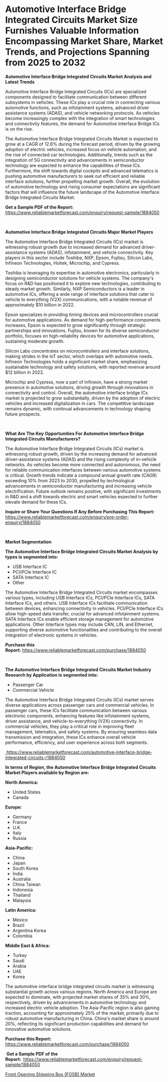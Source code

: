 <p><h1>Automotive Interface Bridge Integrated Circuits Market Size Furnishes Valuable Information Encompassing Market Share, Market Trends, and Projections Spanning from 2025 to 2032</h1></p><p><strong>Automotive Interface Bridge Integrated Circuits Market Analysis and Latest Trends</strong></p>
<p><p>Automotive Interface Bridge Integrated Circuits (ICs) are specialized components designed to facilitate communication between different subsystems in vehicles. These ICs play a crucial role in connecting various automotive functions, such as infotainment systems, advanced driver assistance systems (ADAS), and vehicle networking protocols. As vehicles become increasingly complex with the integration of smart technologies and connectivity features, the demand for Automotive Interface Bridge ICs is on the rise.</p><p>The Automotive Interface Bridge Integrated Circuits Market is expected to grow at a CAGR of 12.6% during the forecast period, driven by the growing adoption of electric vehicles, increased focus on vehicle automation, and the rise of connected car technologies. Additionally, trends such as the integration of 5G connectivity and advancements in semiconductor technology are expected to enhance the capabilities of these ICs. Furthermore, the shift towards digital cockpits and advanced telematics is pushing automotive manufacturers to seek out efficient and reliable interface solutions, further propelling market growth. Overall, the evolution of automotive technology and rising consumer expectations are significant factors that will influence the future landscape of the Automotive Interface Bridge Integrated Circuits Market.</p></p>
<p><strong>Get a Sample PDF of the Report:&nbsp;</strong> <a href="https://www.reliablemarketforecast.com/enquiry/request-sample/1884050?utm_campaign=2332&utm_medium=2&utm_source=Github&utm_content=ia&utm_term=13022025&utm_id=automotive-interface-bridge-integrated-circuits">https://www.reliablemarketforecast.com/enquiry/request-sample/1884050</a></p>
<p>&nbsp;</p>
<p><strong>Automotive Interface Bridge Integrated Circuits Major Market Players</strong></p>
<p><p>The Automotive Interface Bridge Integrated Circuits (ICs) market is witnessing robust growth due to increased demand for advanced driver-assistance systems (ADAS), infotainment, and vehicle connectivity. Key players in this sector include Toshiba, NXP, Epson, Fujitsu, Silicon Labs, Infineon Technologies, Holtek, Microchip, and Cypress.</p><p>Toshiba is leveraging its expertise in automotive electronics, particularly in designing semiconductor solutions for vehicle systems. The company's focus on R&D has positioned it to explore new technologies, contributing to steady market growth. Similarly, NXP Semiconductors is a leader in automotive ICs, offering a wide range of interface solutions that cater to vehicle to everything (V2X) communications, with a notable revenue of approximately $10 billion in 2022.</p><p>Epson specializes in providing timing devices and microcontrollers crucial for automotive applications. As demand for high-performance components increases, Epson is expected to grow significantly through strategic partnerships and innovations. Fujitsu, known for its diverse semiconductor portfolio, focuses on high-reliability devices for automotive applications, sustaining moderate growth.</p><p>Silicon Labs concentrates on microcontrollers and interface solutions, making strides in the IoT sector, which overlaps with automotive needs. Infineon Technologies holds a significant market share, emphasizing sustainable technology and safety solutions, with reported revenue around $12 billion in 2022.</p><p>Microchip and Cypress, now a part of Infineon, have a strong market presence in automotive solutions, driving growth through innovations in connectivity and control. Overall, the automotive interface bridge ICs market is projected to grow substantially, driven by the adoption of electric vehicles and increased digitalization in cars. The competitive landscape remains dynamic, with continual advancements in technology shaping future prospects.</p></p>
<p>&nbsp;</p>
<p><strong>What Are The Key Opportunities For Automotive Interface Bridge Integrated Circuits Manufacturers?</strong></p>
<p><p>The Automotive Interface Bridge Integrated Circuits (ICs) market is witnessing robust growth, driven by the increasing demand for advanced driver-assistance systems (ADAS) and the rising complexity of in-vehicle networks. As vehicles become more connected and autonomous, the need for reliable communication interfaces between various automotive systems is critical. Growth trends indicate a compound annual growth rate (CAGR) exceeding 10% from 2023 to 2030, propelled by technological advancements in semiconductor manufacturing and increasing vehicle electrification. Future outlook remains positive, with significant investments in R&D and a shift towards electric and smart vehicles expected to further elevate demand for these ICs.</p></p>
<p><strong>Inquire or Share Your Questions If Any Before Purchasing This Report:</strong> <a href="https://www.reliablemarketforecast.com/enquiry/pre-order-enquiry/1884050?utm_campaign=2332&utm_medium=2&utm_source=Github&utm_content=ia&utm_term=13022025&utm_id=automotive-interface-bridge-integrated-circuits">https://www.reliablemarketforecast.com/enquiry/pre-order-enquiry/1884050</a></p>
<p>&nbsp;</p>
<p><strong>Market Segmentation</strong></p>
<p><strong>The Automotive Interface Bridge Integrated Circuits Market Analysis by types is segmented into:</strong></p>
<p><ul><li>USB Interface IC</li><li>PCI/PCIe Interface IC</li><li>SATA Interface IC</li><li>Other</li></ul></p>
<p><p>The Automotive Interface Bridge Integrated Circuits market encompasses various types, including USB Interface ICs, PCI/PCIe Interface ICs, SATA Interface ICs, and others. USB Interface ICs facilitate communication between devices, enhancing connectivity in vehicles. PCI/PCIe Interface ICs allow high-speed data transfer, crucial for advanced infotainment systems. SATA Interface ICs enable efficient storage management for automotive applications. Other interface types may include CAN, LIN, and Ethernet, supporting diverse automotive functionalities and contributing to the overall integration of electronic systems in vehicles.</p></p>
<p><strong>Purchase this Report:&nbsp;</strong><a href="https://www.reliablemarketforecast.com/purchase/1884050?utm_campaign=2332&utm_medium=2&utm_source=Github&utm_content=ia&utm_term=13022025&utm_id=automotive-interface-bridge-integrated-circuits">https://www.reliablemarketforecast.com/purchase/1884050</a></p>
<p>&nbsp;</p>
<p><strong>The Automotive Interface Bridge Integrated Circuits Market Industry Research by Application is segmented into:</strong></p>
<p><ul><li>Passenger Car</li><li>Commercial Vehicle</li></ul></p>
<p><p>The Automotive Interface Bridge Integrated Circuits (ICs) market serves diverse applications across passenger cars and commercial vehicles. In passenger cars, these ICs facilitate communication between various electronic components, enhancing features like infotainment systems, driver assistance, and vehicle-to-everything (V2X) connectivity. In commercial vehicles, they play a critical role in improving fleet management, telematics, and safety systems. By ensuring seamless data transmission and integration, these ICs enhance overall vehicle performance, efficiency, and user experience across both segments.</p></p>
<p><a href="https://www.reliablemarketforecast.com/automotive-interface-bridge-integrated-circuits-r1884050?utm_campaign=2332&utm_medium=2&utm_source=Github&utm_content=ia&utm_term=13022025&utm_id=automotive-interface-bridge-integrated-circuits">&nbsp;https://www.reliablemarketforecast.com/automotive-interface-bridge-integrated-circuits-r1884050</a></p>
<p><strong>In terms of Region, the Automotive Interface Bridge Integrated Circuits Market Players available by Region are:</strong></p>
<p>
    <p> <strong> North America: </strong>
        <ul>
            <li>United States</li>
            <li>Canada</li>
        </ul>
        </p> 
    <p> <strong> Europe: </strong>
        <ul>
            <li>Germany</li>
            <li>France</li>
            <li>U.K.</li>
            <li>Italy</li>
            <li>Russia</li>
        </ul>
        </p> 
    <p> <strong> Asia-Pacific: </strong>
        <ul>
            <li>China</li>
            <li>Japan</li>
            <li>South Korea</li>
            <li>India</li>
            <li>Australia</li>
            <li>China Taiwan</li>
            <li>Indonesia</li>
            <li>Thailand</li>
            <li>Malaysia</li>
        </ul>
        </p> 
    <p> <strong> Latin America: </strong>
        <ul>
            <li>Mexico</li>
            <li>Brazil</li>
            <li>Argentina Korea</li>
            <li>Colombia</li>
        </ul>
        </p> 
    <p> <strong> Middle East & Africa: </strong>
        <ul>
            <li>Turkey</li>
            <li>Saudi</li>
            <li>Arabia</li>
            <li>UAE</li>
            <li>Korea</li>
        </ul>
    </p>
    </p>
<p><p>The automotive interface bridge integrated circuits market is witnessing substantial growth across various regions. North America and Europe are expected to dominate, with projected market shares of 35% and 30%, respectively, driven by advancements in automotive technology and increased electric vehicle adoption. The Asia-Pacific region is also gaining traction, accounting for approximately 25% of the market, primarily due to robust automotive manufacturing in China. China's market share is around 20%, reflecting its significant production capabilities and demand for innovative automotive solutions.</p></p>
<p><strong>Purchase this Report: </strong><a href="https://www.reliablemarketforecast.com/purchase/1884050?utm_campaign=2332&utm_medium=2&utm_source=Github&utm_content=ia&utm_term=13022025&utm_id=automotive-interface-bridge-integrated-circuits">https://www.reliablemarketforecast.com/purchase/1884050</a></p>
<p>&nbsp;<strong>Get a Sample PDF of the Report:&nbsp;&nbsp;</strong><a href="https://www.reliablemarketforecast.com/enquiry/request-sample/1884050?utm_campaign=2332&utm_medium=2&utm_source=Github&utm_content=ia&utm_term=13022025&utm_id=automotive-interface-bridge-integrated-circuits">https://www.reliablemarketforecast.com/enquiry/request-sample/1884050</a></p>
<p><strong></strong></p>
<p><p><a href="https://github.com/triattwood9919/Market-Research-Report-List-1/blob/main/front-opening-shipping-box-fosb-market.md?utm_campaign=2332&utm_medium=2&utm_source=Github&utm_content=ia&utm_term=13022025&utm_id=automotive-interface-bridge-integrated-circuits">Front Opening Shipping Box (FOSB) Market</a></p></p>